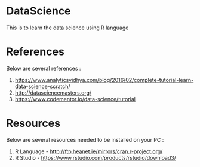 # DataScience
This is to learn the data science using R language

# References
Below are several references :
1. https://www.analyticsvidhya.com/blog/2016/02/complete-tutorial-learn-data-science-scratch/
2. http://datasciencemasters.org/
3. https://www.codementor.io/data-science/tutorial

# Resources
Below are several resources needed to be installed on your PC :
1. R Language - http://ftp.heanet.ie/mirrors/cran.r-project.org/
2. R Studio - https://www.rstudio.com/products/rstudio/download3/
